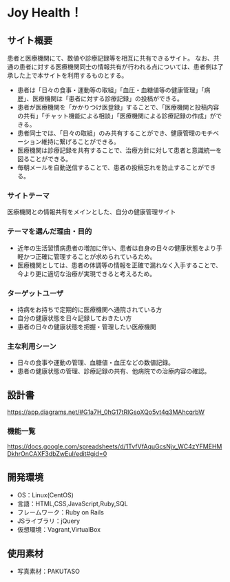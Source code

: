 # Joy Health！

## サイト概要
患者と医療機関にて、数値や診療記録等を相互に共有できるサイト。
なお、共通の患者に対する医療機関同士の情報共有が行われる点については、患者側は了承した上で本サイトを利用するものとする。
- 患者は「日々の食事・運動等の取組」「血圧・血糖値等の健康管理」「病歴」、医療機関は「患者に対する診療記録」の投稿ができる。
- 患者が医療機関を「かかりつけ医登録」することで、「医療機関と投稿内容の共有」「チャット機能による相談」「医療機関による診療記録の作成」ができる。
- 患者同士では、「日々の取組」のみ共有することができ、健康管理のモチベーション維持に繋げることができる。
- 医療機関は診療記録を共有することで、治療方針に対して患者と意識統一を図ることができる。
- 毎朝メールを自動送信することで、患者の投稿忘れを防止することができる。

### サイトテーマ
医療機関との情報共有をメインとした、自分の健康管理サイト

### テーマを選んだ理由・目的
- 近年の生活習慣病患者の増加に伴い、患者は自身の日々の健康状態をより手軽かつ正確に管理することが求められているため。
- 医療機関としては、患者の体調等の情報を正確で漏れなく入手することで、今より更に適切な治療が実現できると考えるため。

### ターゲットユーザ
- 持病をお持ちで定期的に医療機関へ通院されている方
- 自分の健康状態を日々記録しておきたい方
- 患者の日々の健康状態を把握・管理したい医療機関

### 主な利用シーン
- 日々の食事や運動の管理、血糖値・血圧などの数値記録。
- 患者の健康状態の管理、診療記録の共有、他病院での治療内容の確認。

## 設計書
https://app.diagrams.net/#G1a7H_0hG17tRlGsoXQo5vt4q3MAhcqrbW

### 機能一覧
https://docs.google.com/spreadsheets/d/1TvfVfAquGcsNjv_WC4zYFMEHMDkhrOnCAXF3dbZwEuI/edit#gid=0

## 開発環境
- OS：Linux(CentOS)
- 言語：HTML,CSS,JavaScript,Ruby,SQL
- フレームワーク：Ruby on Rails
- JSライブラリ：jQuery
- 仮想環境：Vagrant,VirtualBox

## 使用素材
- 写真素材：PAKUTASO
